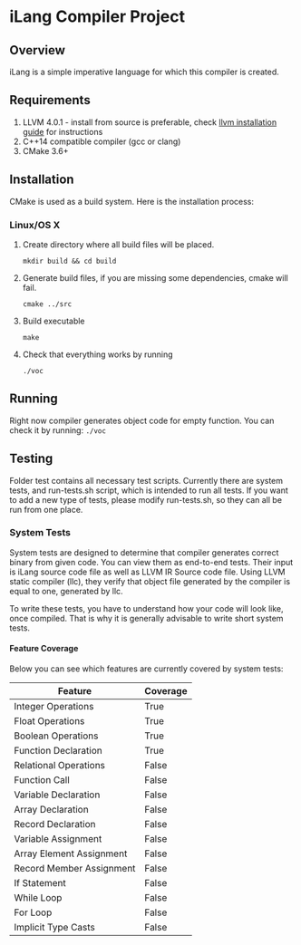 # iLang Compiler Project

## Overview

iLang is a simple imperative language for which this compiler is created.

## Requirements

1. LLVM 4.0.1 - install from source is preferable, check [llvm installation guide](./LLVM_INSTALL.md) for instructions
2. C++14 compatible compiler (gcc or clang)
3. CMake 3.6+

## Installation

CMake is used as a build system. Here is the installation process:

### Linux/OS X

1. Create directory where all build files will be placed.

   ```mkdir build && cd build```

2. Generate build files, if you are missing some dependencies, cmake will fail.

   ```cmake ../src```

3. Build executable

   ```make```

4. Check that everything works by running

   ```./voc```

## Running

Right now compiler generates object code for empty function. You can check it by running:
```./voc```

## Testing

Folder test contains all necessary test scripts. Currently there are system tests, and run-tests.sh script, which is intended to run all tests. If you want to add a new type of tests, please modify run-tests.sh, so they can all be run from one place.

### System Tests

System tests are designed to determine that compiler generates correct binary from given code. You can view them as end-to-end tests. Their input is iLang source code file as well as LLVM IR Source code file. Using LLVM static compiler (llc), they verify that object file generated by the compiler is equal to one, generated by llc. 

To write these tests, you have to understand how your code will look like, once compiled. That is why it is generally advisable to write short system tests.

#### Feature Coverage

Below you can see which features are currently covered by system tests:

| Feature                  | Coverage |
|--------------------------|----------|
| Integer Operations       | True     |
| Float Operations         | True     |
| Boolean Operations       | True     |
| Function Declaration     | True     |
| Relational Operations    | False    |
| Function Call            | False    |
| Variable Declaration     | False    |
| Array Declaration        | False    |
| Record Declaration       | False    |
| Variable Assignment      | False    |
| Array Element Assignment | False    |
| Record Member Assignment | False    |
| If Statement             | False    |
| While Loop               | False    |
| For Loop                 | False    |
| Implicit Type Casts      | False    |
